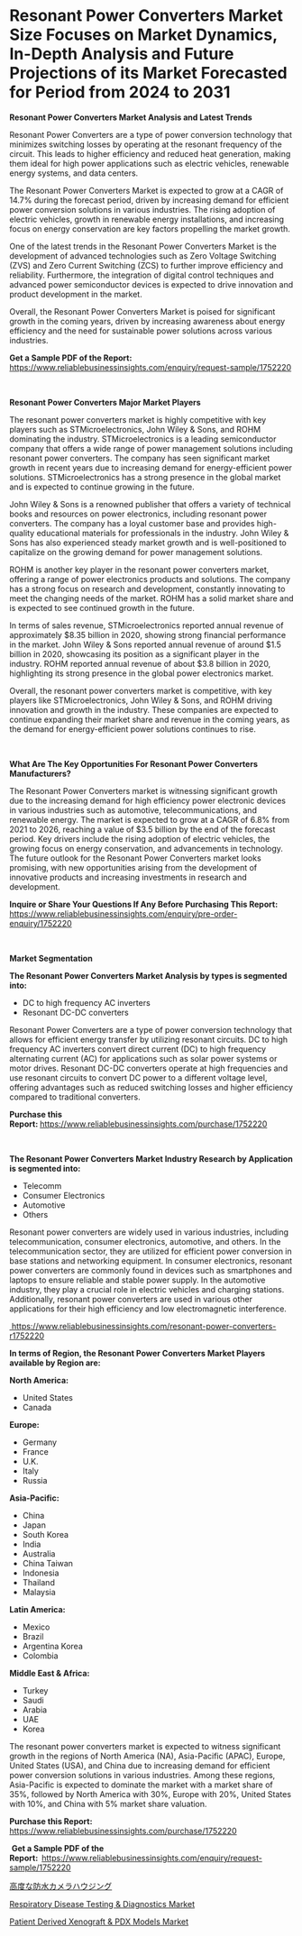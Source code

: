 <p><h1>Resonant Power Converters Market Size Focuses on Market Dynamics, In-Depth Analysis and Future Projections of its Market Forecasted for Period from 2024 to 2031</h1></p><p><strong>Resonant Power Converters Market Analysis and Latest Trends</strong></p>
<p><p>Resonant Power Converters are a type of power conversion technology that minimizes switching losses by operating at the resonant frequency of the circuit. This leads to higher efficiency and reduced heat generation, making them ideal for high power applications such as electric vehicles, renewable energy systems, and data centers.</p><p>The Resonant Power Converters Market is expected to grow at a CAGR of 14.7% during the forecast period, driven by increasing demand for efficient power conversion solutions in various industries. The rising adoption of electric vehicles, growth in renewable energy installations, and increasing focus on energy conservation are key factors propelling the market growth.</p><p>One of the latest trends in the Resonant Power Converters Market is the development of advanced technologies such as Zero Voltage Switching (ZVS) and Zero Current Switching (ZCS) to further improve efficiency and reliability. Furthermore, the integration of digital control techniques and advanced power semiconductor devices is expected to drive innovation and product development in the market.</p><p>Overall, the Resonant Power Converters Market is poised for significant growth in the coming years, driven by increasing awareness about energy efficiency and the need for sustainable power solutions across various industries.</p></p>
<p><strong>Get a Sample PDF of the Report:&nbsp;</strong> <a href="https://www.reliablebusinessinsights.com/enquiry/request-sample/1752220">https://www.reliablebusinessinsights.com/enquiry/request-sample/1752220</a></p>
<p>&nbsp;</p>
<p><strong>Resonant Power Converters Major Market Players</strong></p>
<p><p>The resonant power converters market is highly competitive with key players such as STMicroelectronics, John Wiley & Sons, and ROHM dominating the industry. STMicroelectronics is a leading semiconductor company that offers a wide range of power management solutions including resonant power converters. The company has seen significant market growth in recent years due to increasing demand for energy-efficient power solutions. STMicroelectronics has a strong presence in the global market and is expected to continue growing in the future.</p><p>John Wiley & Sons is a renowned publisher that offers a variety of technical books and resources on power electronics, including resonant power converters. The company has a loyal customer base and provides high-quality educational materials for professionals in the industry. John Wiley & Sons has also experienced steady market growth and is well-positioned to capitalize on the growing demand for power management solutions.</p><p>ROHM is another key player in the resonant power converters market, offering a range of power electronics products and solutions. The company has a strong focus on research and development, constantly innovating to meet the changing needs of the market. ROHM has a solid market share and is expected to see continued growth in the future.</p><p>In terms of sales revenue, STMicroelectronics reported annual revenue of approximately $8.35 billion in 2020, showing strong financial performance in the market. John Wiley & Sons reported annual revenue of around $1.5 billion in 2020, showcasing its position as a significant player in the industry. ROHM reported annual revenue of about $3.8 billion in 2020, highlighting its strong presence in the global power electronics market.</p><p>Overall, the resonant power converters market is competitive, with key players like STMicroelectronics, John Wiley & Sons, and ROHM driving innovation and growth in the industry. These companies are expected to continue expanding their market share and revenue in the coming years, as the demand for energy-efficient power solutions continues to rise.</p></p>
<p>&nbsp;</p>
<p><strong>What Are The Key Opportunities For Resonant Power Converters Manufacturers?</strong></p>
<p><p>The Resonant Power Converters market is witnessing significant growth due to the increasing demand for high efficiency power electronic devices in various industries such as automotive, telecommunications, and renewable energy. The market is expected to grow at a CAGR of 6.8% from 2021 to 2026, reaching a value of $3.5 billion by the end of the forecast period. Key drivers include the rising adoption of electric vehicles, the growing focus on energy conservation, and advancements in technology. The future outlook for the Resonant Power Converters market looks promising, with new opportunities arising from the development of innovative products and increasing investments in research and development.</p></p>
<p><strong>Inquire or Share Your Questions If Any Before Purchasing This Report:</strong> <a href="https://www.reliablebusinessinsights.com/enquiry/pre-order-enquiry/1752220">https://www.reliablebusinessinsights.com/enquiry/pre-order-enquiry/1752220</a></p>
<p>&nbsp;</p>
<p><strong>Market Segmentation</strong></p>
<p><strong>The Resonant Power Converters Market Analysis by types is segmented into:</strong></p>
<p><ul><li>DC to high frequency AC inverters</li><li>Resonant DC-DC converters</li></ul></p>
<p><p>Resonant Power Converters are a type of power conversion technology that allows for efficient energy transfer by utilizing resonant circuits. DC to high frequency AC inverters convert direct current (DC) to high frequency alternating current (AC) for applications such as solar power systems or motor drives. Resonant DC-DC converters operate at high frequencies and use resonant circuits to convert DC power to a different voltage level, offering advantages such as reduced switching losses and higher efficiency compared to traditional converters.</p></p>
<p><strong>Purchase this Report:&nbsp;</strong><a href="https://www.reliablebusinessinsights.com/purchase/1752220">https://www.reliablebusinessinsights.com/purchase/1752220</a></p>
<p>&nbsp;</p>
<p><strong>The Resonant Power Converters Market Industry Research by Application is segmented into:</strong></p>
<p><ul><li>Telecomm</li><li>Consumer Electronics</li><li>Automotive</li><li>Others</li></ul></p>
<p><p>Resonant power converters are widely used in various industries, including telecommunication, consumer electronics, automotive, and others. In the telecommunication sector, they are utilized for efficient power conversion in base stations and networking equipment. In consumer electronics, resonant power converters are commonly found in devices such as smartphones and laptops to ensure reliable and stable power supply. In the automotive industry, they play a crucial role in electric vehicles and charging stations. Additionally, resonant power converters are used in various other applications for their high efficiency and low electromagnetic interference.</p></p>
<p><a href="https://www.reliablebusinessinsights.com/resonant-power-converters-r1752220">&nbsp;https://www.reliablebusinessinsights.com/resonant-power-converters-r1752220</a></p>
<p><strong>In terms of Region, the Resonant Power Converters Market Players available by Region are:</strong></p>
<p>
    <p> <strong> North America: </strong>
        <ul>
            <li>United States</li>
            <li>Canada</li>
        </ul>
        </p> 
    <p> <strong> Europe: </strong>
        <ul>
            <li>Germany</li>
            <li>France</li>
            <li>U.K.</li>
            <li>Italy</li>
            <li>Russia</li>
        </ul>
        </p> 
    <p> <strong> Asia-Pacific: </strong>
        <ul>
            <li>China</li>
            <li>Japan</li>
            <li>South Korea</li>
            <li>India</li>
            <li>Australia</li>
            <li>China Taiwan</li>
            <li>Indonesia</li>
            <li>Thailand</li>
            <li>Malaysia</li>
        </ul>
        </p> 
    <p> <strong> Latin America: </strong>
        <ul>
            <li>Mexico</li>
            <li>Brazil</li>
            <li>Argentina Korea</li>
            <li>Colombia</li>
        </ul>
        </p> 
    <p> <strong> Middle East & Africa: </strong>
        <ul>
            <li>Turkey</li>
            <li>Saudi</li>
            <li>Arabia</li>
            <li>UAE</li>
            <li>Korea</li>
        </ul>
    </p>
    </p>
<p><p>The resonant power converters market is expected to witness significant growth in the regions of North America (NA), Asia-Pacific (APAC), Europe, United States (USA), and China due to increasing demand for efficient power conversion solutions in various industries. Among these regions, Asia-Pacific is expected to dominate the market with a market share of 35%, followed by North America with 30%, Europe with 20%, United States with 10%, and China with 5% market share valuation.</p></p>
<p><strong>Purchase this Report: </strong><a href="https://www.reliablebusinessinsights.com/purchase/1752220">https://www.reliablebusinessinsights.com/purchase/1752220</a></p>
<p>&nbsp;<strong>Get a Sample PDF of the Report:&nbsp;&nbsp;</strong><a href="https://www.reliablebusinessinsights.com/enquiry/request-sample/1752220">https://www.reliablebusinessinsights.com/enquiry/request-sample/1752220</a></p>
<p><strong></strong></p>
<p><p><a href="https://github.com/WhitneyMurphy1982/Market-Research-Report-List-1/blob/main/1825611172109.md">高度な防水カメラハウジング</a></p><p><a href="https://github.com/goodweq44/Market-Research-Report-List-1/blob/main/respiratory-disease-testing-diagnostics-market.md">Respiratory Disease Testing & Diagnostics Market</a></p><p><a href="https://github.com/MaraKoelpin2023/Market-Research-Report-List-1/blob/main/patient-derived-xenograft-pdx-models-market.md">Patient Derived Xenograft & PDX Models Market</a></p></p>
